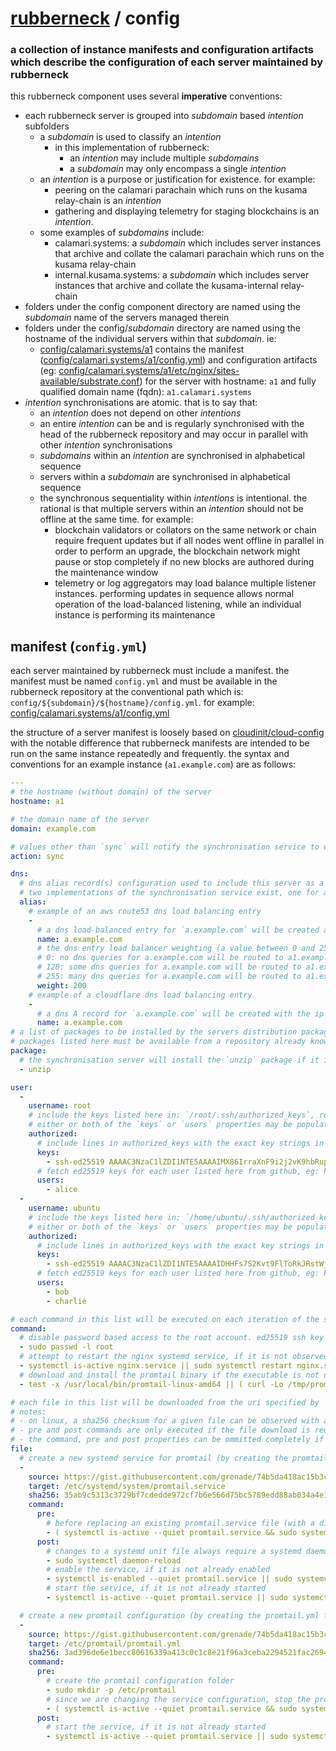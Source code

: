 # [rubberneck](https://github.com/Manta-Network/rubberneck) / config

### a collection of instance manifests and configuration artifacts which describe the configuration of each server maintained by rubberneck

this rubberneck component uses several **imperative** conventions:

- each rubberneck server is grouped into *subdomain* based *intention* subfolders
  - a *subdomain* is used to classify an *intention*
    - in this implementation of rubberneck:
      - an *intention* may include multiple *subdomains*
      - a *subdomain* may only encompass a single *intention*
  - an *intention* is a purpose or justification for existence. for example:
    - peering on the calamari parachain which runs on the kusama relay-chain is an *intention*
    - gathering and displaying telemetry for staging blockchains is an *intention*.
  - some examples of *subdomains* include:
    - calamari.systems: a *subdomain* which includes server instances that archive and collate the calamari parachain which runs on the kusama relay-chain
    - internal.kusama.systems: a *subdomain* which includes server instances that archive and collate the kusama-internal relay-chain
- folders under the config component directory are named using the *subdomain* name of the servers managed therein
- folders under the config/*subdomain* directory are named using the hostname of the individual servers within that *subdomain*. ie:
  - [config/calamari.systems/a1](calamari.systems/a1) contains the manifest ([config/calamari.systems/a1/config.yml](calamari.systems/a1/config.yml)) and configuration artifacts (eg: [config/calamari.systems/a1/etc/nginx/sites-available/substrate.conf](calamari.systems/a1/etc/nginx/sites-available/substrate.conf)) for the server with hostname: `a1` and fully qualified domain name (fqdn): `a1.calamari.systems`
- *intention* synchronisations are atomic. that is to say that:
  - an *intention* does not depend on other *intentions*
  - an entire *intention* can be and is regularly synchronised with the head of the rubberneck repository and may occur in parallel with other *intention* synchronisations
  - *subdomains* within an *intention* are synchronised in alphabetical sequence
  - servers within a *subdomain* are synchronised in alphabetical sequence
  - the synchronous sequentiality within *intentions* is intentional. the rational is that multiple servers within an *intention* should not be offline at the same time. for example:
    - blockchain validators or collators on the same network or chain require frequent updates but if all nodes went offline in parallel in order to perform an upgrade, the blockchain network might pause or stop completely if no new blocks are authored during the maintenance window
    - telemetry or log aggregators may load balance multiple listener instances. performing updates in sequence allows normal operation of the load-balanced listening, while an individual instance is performing its maintenance

## manifest (`config.yml`)

each server maintained by rubberneck must include a manifest. the manifest must be named `config.yml` and must be available in the rubberneck repository at the conventional path which is: `config/${subdomain}/${hostname}/config.yml`. for example: [config/calamari.systems/a1/config.yml](calamari.systems/a1/config.yml)

the structure of a server manifest is loosely based on [cloudinit/cloud-config](https://cloudinit.readthedocs.io/en/latest/reference/examples.html) with the notable difference that rubberneck manifests are intended to be run on the same instance repeatedly and frequently. the syntax and conventions for an example instance (`a1.example.com`) are as follows:

```yaml
---
# the hostname (without domain) of the server
hostname: a1

# the domain name of the server
domain: example.com

# values other than `sync` will notify the synchronisation service to work in dry-run mode which operates as a read-only mechanism, producing log output but making no changes to the server
action: sync

dns:
  # dns alias record(s) configuration used to include this server as a peer node within a group of load balanced peers
  # two implementations of the synchronisation service exist, one for aws route53 another for cloudflare dns
  alias:
    # example of an aws route53 dns load balancing entry
    -
      # a dns load-balanced entry for `a.example.com` will be created as a weighted alias of a1.example.com
      name: a.example.com
      # the dns entry load balancer weighting (a value between 0 and 255 inclusive).
      # 0: no dns queries for a.example.com will be routed to a1.example.com
      # 128: some dns queries for a.example.com will be routed to a1.example.com
      # 255: many dns queries for a.example.com will be routed to a1.example.com
      weight: 200
    # example of a cloudflare dns load balancing entry
    -
      # a dns A record for `a.example.com` will be created with the ip address of a1.example.com
      name: a.example.com
# a list of packages to be installed by the servers distribution package manager, ie: apt, dnf
# packages listed here must be available from a repository already known to the server, ie: from the distribution's default repository list
package:
  # the synchronisation server will install the `unzip` package if it is not already installed
  - unzip

user:
  -
    username: root
    # include the keys listed here in: `/root/.ssh/authorized_keys`, remove any keys from that file which are not listed here
    # either or both of the `keys` or `users` properties may be populated or omitted. the authorized_keys file will be deduped before deployment
    authorized:
      # include lines in authorized_keys with the exact key strings in this list
      keys:
        - ssh-ed25519 AAAAC3NzaC1lZDI1NTE5AAAAIMX86IrraXnF9i2j2vK9hbRupKmwJg4kTX1wSypF/9wz
      # fetch ed25519 keys for each user listed here from github, eg: https://github.com/alice.keys
      users:
        - alice
  -
    username: ubuntu
    # include the keys listed here in: `/home/ubuntu/.ssh/authorized_keys`, remove any keys from that file which are not listed here
    # either or both of the `keys` or `users` properties may be populated or omitted. the authorized_keys file will be deduped before deployment
    authorized:
      # include lines in authorized_keys with the exact key strings in this list
      keys:
        - ssh-ed25519 AAAAC3NzaC1lZDI1NTE5AAAAIDHHFs7S2Kvt9FlToRkJRstWjxeiR2DLbw6aAo1Vex2z
      # fetch ed25519 keys for each user listed here from github, eg: https://github.com/bob.keys, https://github.com/charlie.keys
      users:
        - bob
        - charlie

# each command in this list will be executed on each iteration of the synchronisation service
command:
  # disable password based access to the root account. ed25519 ssh key access will still be available for rsync and other root maintenance
  - sudo passwd -l root
  # attempt to restart the nginx systemd service, if it is not observed to be in an `active` state
  - systemctl is-active nginx.service || sudo systemctl restart nginx.service
  # download and install the promtail binary if the executable is not detected. note that care has been taken in the crafting of this command to account for the download and install steps being skipped if the binary is already present and executable
  - test -x /usr/local/bin/promtail-linux-amd64 || ( curl -Lo /tmp/promtail-linux-amd64.zip https://github.com/grafana/loki/releases/download/v2.6.1/promtail-linux-amd64.zip && sudo unzip /tmp/promtail-linux-amd64.zip -d /usr/local/bin )

# each file in this list will be downloaded from the uri specified by `source` to the path specified by `target`, if a file does not already exist at that path with a checksum matching the checksum specified by `sha256`
# notes:
# - on linux, a sha256 checksum for a given file can be observed with a command like `sha256sum ${file}`
# - pre and post commands are only executed if the file download is required. they are skipped if the target with correct checksum already exists
# - the command, pre and post properties can be ommitted completely if installation of the file does not require them
file:
  # create a new systemd service for promtail (by creating the promtail.service file), if it doesn't already exist
  -
    source: https://gist.githubusercontent.com/grenade/74b5da418ac15b3c9679c1ec6b16f821/raw/promtail.service
    target: /etc/systemd/system/promtail.service
    sha256: 35ab9c5313c3729bf7cdedde972cf7b6e566d75bc5789edd88ab034a4e14096a
    command:
      pre:
        # before replacing an existing promtail.service file (with a different checksum), stop the promtail service, if it is observed to be in the active state
        - ( systemctl is-active --quiet promtail.service && sudo systemctl stop promtail.service ) || true
      post:
        # changes to a systemd unit file always require a systemd daemon-reload
        - sudo systemctl daemon-reload
        # enable the service, if it is not already enabled
        - systemctl is-enabled --quiet promtail.service || sudo systemctl enable promtail.service
        # start the service, if it is not already started
        - systemctl is-active --quiet promtail.service || sudo systemctl start promtail.service

  # create a new promtail configuration (by creating the promtail.yml file), if it doesn't already exist
  -
    source: https://gist.githubusercontent.com/grenade/74b5da418ac15b3c9679c1ec6b16f821/raw/promtail.yml
    target: /etc/promtail/promtail.yml
    sha256: 3ad396de6e1becc80616339a413c0c1c8e21f96a3ceba2294521fac26941a52e
    command:
      pre:
        # create the promtail configuration folder
        - sudo mkdir -p /etc/promtail
        # since we are changing the service configuration, stop the promtail service, if it is observed to be in the active state
        - ( systemctl is-active --quiet promtail.service && sudo systemctl stop promtail.service ) || true
      post:
        # start the service, if it is not already started
        - systemctl is-active --quiet promtail.service || sudo systemctl start promtail.service
```
